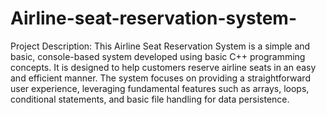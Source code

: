# Airline-seat-reservation-system-
Project Description:
This Airline Seat Reservation System is a simple and basic, console-based system developed using basic C++ programming concepts. It is designed to help customers reserve airline seats in an easy and efficient manner. The system focuses on providing a straightforward user experience, leveraging fundamental features such as arrays, loops, conditional statements, and basic file handling for data persistence.   



